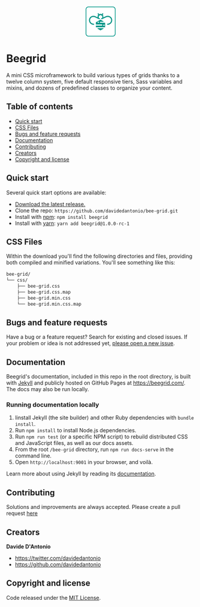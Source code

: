 <p align="center">
  <img src="./assets/images/beegrid_icon_teal.png" width=80 height=80 />
  <h1>Beegrid</h1>
  A mini CSS microframework to build various types of grids thanks to a twelve column system, five default responsive tiers, Sass variables and mixins, and dozens of predefined classes to organize your content.
</p>

## Table of contents

- [Quick start](#quick-start)
- [CSS Files](#css-files)
- [Bugs and feature requests](#bugs-and-feature-requests)
- [Documentation](#documentation)
- [Contributing](#contributing)
- [Creators](#creators)
- [Copyright and license](#copyright-and-license)

## Quick start

Several quick start options are available:

- [Download the latest release.](https://github.com/davidedantonio/bee-grid/archive/master.zip)
- Clone the repo: `https://github.com/davidedantonio/bee-grid.git`
- Install with [npm](https://www.npmjs.com/): `npm install beegrid`
- Install with [yarn](https://yarnpkg.com/): `yarn add beegrid@1.0.0-rc-1`

## CSS Files

Within the download you'll find the following directories and files, providing both compiled and minified variations. You'll see something like this:

```
bee-grid/
└── css/
    ├── bee-grid.css
    ├── bee-grid.css.map
    ├── bee-grid.min.css
    └── bee-grid.min.css.map
```

## Bugs and feature requests

Have a bug or a feature request? Search for existing and closed issues. If your problem or idea is not addressed yet, [please open a new issue](https://github.com/davidedantonio/bee-grid/issues/new).

## Documentation

Beegrid's documentation, included in this repo in the root directory, is built with [Jekyll](https://jekyllrb.com/) and publicly hosted on GitHub Pages at <https://beegrid.com/>. The docs may also be run locally.

### Running documentation locally

1. Iinstall Jekyll (the site builder) and other Ruby dependencies with `bundle install`.
2. Run `npm install` to install Node.js dependencies.
3. Run `npm run test` (or a specific NPM script) to rebuild distributed CSS and JavaScript files, as well as our docs assets.
4. From the root `/bee-grid` directory, run `npm run docs-serve` in the command line.
5. Open `http://localhost:9001` in your browser, and voilà.

Learn more about using Jekyll by reading its [documentation](https://jekyllrb.com/docs/home/).

## Contributing

Solutions and improvements are always accepted. Please create a pull request [here](https://github.com/davidedantonio/bee-grid/)

## Creators

**Davide D'Antonio**

- <https://twitter.com/davidedantonio>
- <https://github.com/davidedantonio>

## Copyright and license
Code released under the [MIT License](https://github.com/davidedantonio/bee-grid/blob/master/LICENSE).